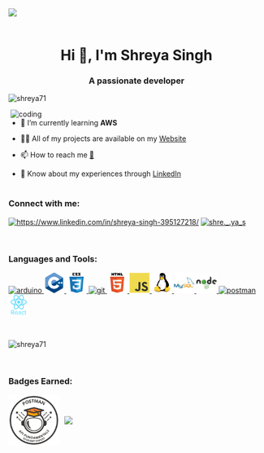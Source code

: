 <img src="https://github.com/Anmol-Baranwal/Cool-GIFs-For-GitHub/assets/74038190/d48893bd-0757-481c-8d7e-ba3e163feae7" />
<br><br>
<h1 align="center">Hi 👋, I'm Shreya Singh</h1>
<h3 align="center">A passionate developer</h3>
<p align="left"> <img src="https://komarev.com/ghpvc/?username=shreya71&label=Profile%20views&color=0e75b6&style=flat" alt="shreya71" /> </p>
<img align="right" alt="coding" width="500" src="https://user-images.githubusercontent.com/74038190/212750155-3ceddfbd-19d3-40a3-87af-8d329c8323c4.gif" width= "50%">

- 🌱 I’m currently learning **AWS**

- 👨‍💻 All of my projects are available on my <a href="https://shreya71.github.io/Portfolio_Website/](https://shreya71.github.io/Portfolio_Website/">Website</a>

- 📫 How to reach me <a href= "mailto: shreyasingh070801@gmail.com"> &#x1F4E7; </a>

- 📄 Know about my experiences through <a href="https://www.linkedin.com/in/shreya-singh-395127218/">LinkedIn</a>
<br><br>
<h3 align="left">Connect with me:</h3>
<p align="left">
<a href="https://linkedin.com/in/https://www.linkedin.com/in/shreya-singh-395127218/" target="blank"><img align="center" src="https://raw.githubusercontent.com/rahuldkjain/github-profile-readme-generator/master/src/images/icons/Social/linked-in-alt.svg" alt="https://www.linkedin.com/in/shreya-singh-395127218/" height="30" width="40" /></a>
<a href="https://instagram.com/shre._.ya_s" target="blank"><img align="center" src="https://raw.githubusercontent.com/rahuldkjain/github-profile-readme-generator/master/src/images/icons/Social/instagram.svg" alt="shre._.ya_s" height="30" width="40" /></a>
</p>
<br>
<h3 align="left">Languages and Tools:</h3>
<p align="left"> <a href="https://www.arduino.cc/" target="_blank" rel="noreferrer"> <img src="https://cdn.worldvectorlogo.com/logos/arduino-1.svg" alt="arduino" width="40" height="40"/> </a> <a href="https://www.w3schools.com/cpp/" target="_blank" rel="noreferrer"> <img src="https://raw.githubusercontent.com/devicons/devicon/master/icons/cplusplus/cplusplus-original.svg" alt="cplusplus" width="40" height="40"/> </a> <a href="https://www.w3schools.com/css/" target="_blank" rel="noreferrer"> <img src="https://raw.githubusercontent.com/devicons/devicon/master/icons/css3/css3-original-wordmark.svg" alt="css3" width="40" height="40"/> </a> <a href="https://git-scm.com/" target="_blank" rel="noreferrer"> <img src="https://www.vectorlogo.zone/logos/git-scm/git-scm-icon.svg" alt="git" width="40" height="40"/> </a> <a href="https://www.w3.org/html/" target="_blank" rel="noreferrer"> <img src="https://raw.githubusercontent.com/devicons/devicon/master/icons/html5/html5-original-wordmark.svg" alt="html5" width="40" height="40"/> </a> <a href="https://developer.mozilla.org/en-US/docs/Web/JavaScript" target="_blank" rel="noreferrer"> <img src="https://raw.githubusercontent.com/devicons/devicon/master/icons/javascript/javascript-original.svg" alt="javascript" width="40" height="40"/> </a> <a href="https://www.linux.org/" target="_blank" rel="noreferrer"> <img src="https://raw.githubusercontent.com/devicons/devicon/master/icons/linux/linux-original.svg" alt="linux" width="40" height="40"/> </a> <a href="https://www.mysql.com/" target="_blank" rel="noreferrer"> <img src="https://raw.githubusercontent.com/devicons/devicon/master/icons/mysql/mysql-original-wordmark.svg" alt="mysql" width="40" height="40"/> </a> <a href="https://nodejs.org" target="_blank" rel="noreferrer"> <img src="https://raw.githubusercontent.com/devicons/devicon/master/icons/nodejs/nodejs-original-wordmark.svg" alt="nodejs" width="40" height="40"/> </a> <a href="https://postman.com" target="_blank" rel="noreferrer"> <img src="https://www.vectorlogo.zone/logos/getpostman/getpostman-icon.svg" alt="postman" width="40" height="40"/> </a> <a href="https://reactjs.org/" target="_blank" rel="noreferrer"><img src="https://raw.githubusercontent.com/devicons/devicon/master/icons/react/react-original-wordmark.svg" alt="react" width="40" height="40"/> </a> </p>
<br>
<p><img align="center" src="https://github-readme-stats.vercel.app/api/top-langs?username=shreya71&show_icons=true&locale=en&layout=compact" alt="shreya71" /></p>
<br>
<h3 align="left">Badges Earned:</h3>
<div style='display:flex; align-items:center; gap: 10px;' align='left'>
  <a href = "https://api.badgr.io/public/assertions/8ayYmjBxTJysjwwnR4syPA">
<img src="https://raw.githubusercontent.com/girlscript/gssoc-website-new/main/public/badges/postman.png" width="100px" height="100px" /></a>
  <a href = "https://www.cloudskillsboost.google/public_profiles/b9d9ad3a-f15e-4705-a2f3-28e992fb6f94">
  <img src="https://img.shields.io/badge/Google_Cloud-4285F4?style=for-the-badge&logo=google-cloud&logoColor=white" /></a>
</div>
